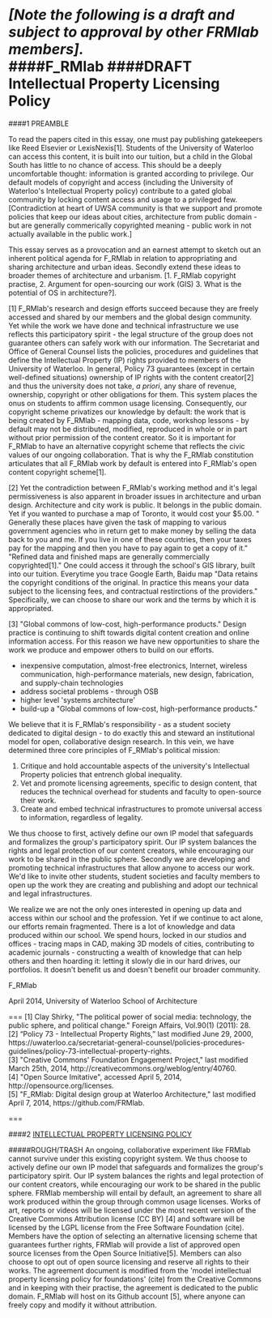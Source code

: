 _[Note the following is a draft and subject to approval by other FRMlab members]._
<br>
####F_RMlab
####DRAFT Intellectual Property Licensing Policy
===
####1 PREAMBLE

To read the papers cited in this essay, one must pay publishing gatekeepers like Reed Elsevier or LexisNexis[1]. Students of the University of Waterloo can access this content, it is built into our tuition, but a child in the Global South has little to no chance of access. This should be a deeply uncomfortable thought: information is granted according to privilege. Our default models of copyright and access (including the University of Waterloo's Intellectual Property policy) contribute to a gated global community by locking content access and usage to a privileged few. [Contradiction at heart of UWSA community is that we support and promote policies that keep our ideas about cities, architecture from public domain - but are generally commerically copyrighted meaning - public work in not actually available in the public work.] 

This essay serves as a provocation and an earnest attempt to sketch out an inherent political agenda for F_RMlab in relation to appropriating and sharing architecture and urban ideas. Secondly extend these ideas to broader themes of architecture and urbanism. 
[1. F_RMlab copyright practise, 2. Argument for open-sourcing our work (GIS) 3. What is the potential of OS in architecture?]. 

[1] F_RMlab's research and design efforts succeed because they are freely accessed and shared by our members and the global design community. Yet while the work we have done and technical infrastructure we use reflects this participatory spirit - the legal structure of the group does not guarantee others can safely work with our information. The Secretariat and Office of General Counsel lists the policies, procedures and guidelines that define the Intellectual Property (IP) rights provided to members of the University of Waterloo. In general, Policy 73 guarantees (except in certain well-defined situations) ownership of IP rights with the content creator[2] and thus the university does not take, _a priori_, any share of revenue, ownership, copyright or other obligations for them. This system places the onus on students to affirm common usage licensing. Consequently, our copyright scheme privatizes our knowledge by default:  the work that is being created by F_RMlab - mapping data, code, workshop lessons - by default may not be distributed, modified, reproduced in whole or in part without prior permission of the content creator. So it is important for F_RMlab to have an alternative copyright scheme that reflects the civic values of our ongoing collaboration. That is why the F_RMlab constitution articulates that all F_RMlab work by default is entered into F_RMlab's open content copyright scheme[1].

[2] Yet the contradiction between F_RMlab's working method and it's legal permissiveness is also apparent in broader issues in architecture and urban design. Architecture and city work is public. It belongs in the public domain. Yet if you wanted to purchase a map of Toronto, it would cost your $5.00. " Generally these places have given the task of mapping to various government agencies who in return get to make money by selling the data back to you and me. If you live in one of these countries, then your taxes pay for the mapping and then you have to pay again to get a copy of it." "Refined data and finished maps are generally commercially copyrighted[1]." One could access it through the school's GIS library, built into our tuition.  Everytime you trace Google Earth, Baidu map "Data retains the copyright conditions of the original. In practice this means your data subject to the licensing fees, and contractual restirctions of the providers." Specifically, we can choose to share our work and the terms by which it is appropriated. 

[3] "Global commons of low-cost, high-performance products."
Design practice is continuing to shift towards digital content creation and online information access. For this reason we have new opportunities to share the work we produce and empower others to build on our efforts. 

- inexpensive computation, almost-free electronics, Internet, wireless communication, high-performance materials, new design, fabrication, and supply-chain technologies
- address societal problems - through OSB
- higher level 'systems architecture'
- build-up a "Global commons of low-cost, high-performance products."

We believe that it is F_RMlab's responsibility - as a student society dedicated to digital design - to do exactly this and steward an institutional model for open, collaborative design research.  In this vein, we have determined three core principles of F_RMlab's political mission:

1. Critique and hold accountable aspects of the university's Intellectual Property policies that entrench global inequality.
2. Vet and promote licensing agreements, specific to design content, that reduces the technical overhead for students and faculty to open-source their work.   
3. Create and embed technical infrastructures to promote universal access to information, regardless of legality.

We thus choose to first, actively define our own IP model that safeguards and formalizes the group's participatory spirit. Our IP system balances the rights and legal protection of our content creators, while encouraging our work to be shared in the public sphere. Secondly we are developing and promoting technical infrastructures that allow anyone to access our work. We'd like to invite other students, student societies and faculty members to open up the work they are creating and publishing and adopt our technical and legal infrastructures.

We realize we are not the only ones interested in opening up data and access within our school and the profession. Yet if we continue to act alone, our efforts remain fragmented. There is a lot of knowledge and data produced within our school. We spend hours, locked in our studios and offices - tracing maps in CAD, making 3D models of cities, contributing to academic journals - constructing a wealth of knowledge that can help others and then hoarding it: letting it slowly die in our hard drives, our portfolios. It doesn't benefit us and doesn't benefit our broader community. 

F_RMlab
<br>
<p>April 2014, University of Waterloo School of Architecture</p>
===
[1] Clay Shirky, "The political power of social media: technology, the public sphere, and political change." Foreign Affairs, Vol.90(1) (2011): 28. 
<br>
[2] “Policy 73 - Intellectual Property Rights,” last modified June 29, 2000, https://uwaterloo.ca/secretariat-general-counsel/policies-procedures-guidelines/policy-73-intellectual-property-rights.
<br>
[3] "Creative Commons' Foundation Engagement Project," last modified March 25th, 2014, http://creativecommons.org/weblog/entry/40760.
<br>
[4] "Open Source Imitative", accessed April 5, 2014, http://opensource.org/licenses.
<br>
[5] "F_RMlab: Digital design group at Waterloo Architecture," last modified April 7, 2014, https://github.com/FRMlab.

===

####2 <a href="https://github.com/FRMlab/Licensing/blob/master/IP_Licensing_Policy.md#f_rmlab"> INTELLECTUAL PROPERTY LICENSING POLICY</a> 


#####ROUGH/TRASH
An ongoing, collaborative experiment like FRMlab cannot survive under this existing copyright system. We thus choose to actively define our own IP model that safeguards and formalizes the group's participatory spirit. Our IP system balances the rights and legal protection of our content creators, while encouraging our work to be shared in the public sphere. FRMlab membership will entail by default, an agreement to share all work produced within the group through common usage licenses. Works of art, reports or videos will be licensed under the most recent version of the Creative Commons Attribution license (CC BY) [4] and software will be licensed by the LGPL license from the Free Software Foundation (cite). Members have the option of selecting an alternative licensing scheme that guarantees further rights, FRMlab will provide a list of approved open source licenses from the Open Source Initiative[5]. Members can also choose to opt out of open source licensing and reserve all rights to their works. The agreement document is modified from the 'model intellectual property licensing policy for foundations' (cite) from the Creative Commons and in keeping with their practise, the agreement is dedicated to the public domain. F_RMlab will host on its Github account [5], where anyone can freely copy and modify it without attribution. 

